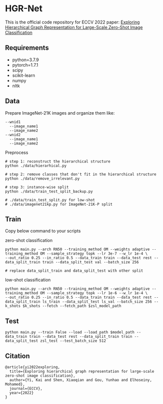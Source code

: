 # HGR-Net
This is the official code repository for ECCV 2022 paper: [Exploring Hierarchical Graph Representation for Large-Scale Zero-Shot Image Classification](https://arxiv.org/abs/2203.01386)

## Requirements
- python=3.7.9
- pytorch=1.7.1
- scipy
- scikit-learn
- numpy
- nltk

## Data

Prepare ImageNet-21K images and organize them like:

```
--wnid1
  --image_name1
  --image_name2
--wnid2
  --image_name1
  --image_name2
```

Preprocess

```
# step 1: reconstruct the hierarchical structure
python ./data/hierarhical.py

# step 2: remove classes that don't fit in the hierarchical structure
python ./data/remove_irrelevant.py

# step 3: instance-wise split
python ./data/train_test_split_backup.py

# ./data/train_test_split.py for low-shot
# ./data/imagenet21kp.py for ImageNet-21K-P split
```

## Train

Copy below command to your scripts

zero-shot classification

```
python main.py --arch RN50 --training_method OM --weights adaptive --training_method OM --sample_strategy topk --lr 3e-7 --w_lr 1e-4 \
--out_ratio 0.25 --in_ratio 0.5 --data_train train --data_test rest --data_split_train train --data_split_test val --batch_size 256

# replace data_split_train and data_split_test with other split
```

low-shot classification

```
python main.py --arch RN50 --training_method OM --weights adaptive --training_method OM --sample_strategy topk --lr 1e-6 --w_lr 1e-4 \
--out_ratio 0.25 --in_ratio 0.5 --data_train train --data_test rest --data_split_train ls_train --data_split_test ls_val --batch_size 256 --k_shots $k_shots --fetch --fetch_path $zsl_model_path
```

## Test

```
python main.py --train False --load --load_path $model_path --data_train train --data_test rest --data_split_train train --data_split_test zsl_test --test_batch_size 512
```

## Citation
```
@article{yi2022exploring,
  title={Exploring hierarchical graph representation for large-scale zero-shot image classification},
  author={Yi, Kai and Shen, Xiaoqian and Gou, Yunhao and Elhoseiny, Mohamed},
  journal={ECCV},
  year={2022}
}
```
